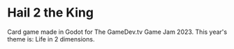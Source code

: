 # Hail 2 the King
Card game made in Godot for The GameDev.tv Game Jam 2023.
This year's theme is: Life in 2 dimensions.
